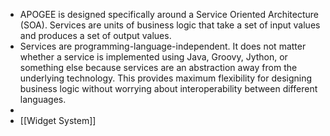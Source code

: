 - APOGEE is designed specifically around a Service Oriented Architecture (SOA). Services are units of business logic that take a set of input values and produces a set of output values.
- Services are programming-language-independent. It does not matter whether a service is implemented using Java, Groovy, Jython, or something else because services are an abstraction away from the underlying technology. This provides maximum flexibility for designing business logic without worrying about interoperability between different languages.
-
- [[Widget System]]